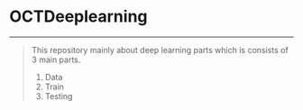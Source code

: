 # OCTDeeplearning
___
> This repository mainly about deep learning parts which is consists of 3 main parts.
> 1. Data
> 2. Train
> 3. Testing